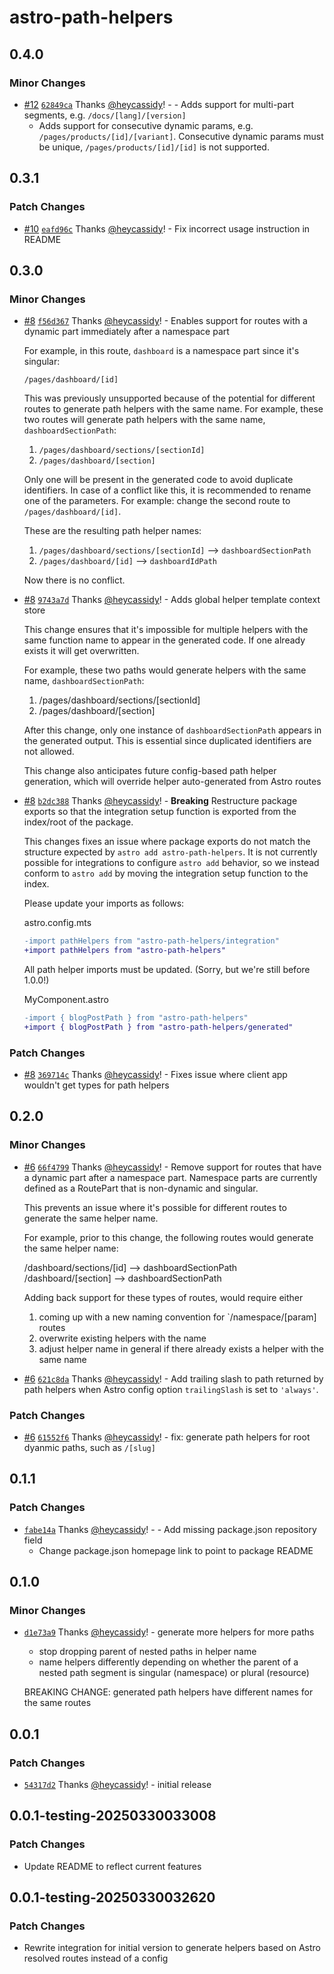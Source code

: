 # astro-path-helpers

## 0.4.0

### Minor Changes

- [#12](https://github.com/heycassidy/astro-path-helpers/pull/12) [`62849ca`](https://github.com/heycassidy/astro-path-helpers/commit/62849ca0ffb044b27de6c808fd736e1c86d62dfc) Thanks [@heycassidy](https://github.com/heycassidy)! - - Adds support for multi-part segments, e.g. `/docs/[lang]/[version]`
  - Adds support for consecutive dynamic params, e.g. `/pages/products/[id]/[variant]`. Consecutive dynamic params must be unique, `/pages/products/[id]/[id]` is not supported.

## 0.3.1

### Patch Changes

- [#10](https://github.com/heycassidy/astro-path-helpers/pull/10) [`eafd96c`](https://github.com/heycassidy/astro-path-helpers/commit/eafd96c62211f0b4119740a7d04ed5500de1ee5d) Thanks [@heycassidy](https://github.com/heycassidy)! - Fix incorrect usage instruction in README

## 0.3.0

### Minor Changes

- [#8](https://github.com/heycassidy/astro-path-helpers/pull/8) [`f56d367`](https://github.com/heycassidy/astro-path-helpers/commit/f56d3671b418e303070c8eafe8c69a8feba8a468) Thanks [@heycassidy](https://github.com/heycassidy)! - Enables support for routes with a dynamic part immediately after a namespace part

  For example, in this route, `dashboard` is a namespace part since it's singular:

  `/pages/dashboard/[id]`

  This was previously unsupported because of the potential for different routes to generate path helpers with the same name.
  For example, these two routes will generate path helpers with the same name, `dashboardSectionPath`:

  1. `/pages/dashboard/sections/[sectionId]`
  2. `/pages/dashboard/[section]`

  Only one will be present in the generated code to avoid duplicate identifiers. In case of a conflict like this, it is recommended to rename one of the parameters. For example: change the second route to `/pages/dashboard/[id]`.

  These are the resulting path helper names:

  1. `/pages/dashboard/sections/[sectionId]` --> `dashboardSectionPath`
  2. `/pages/dashboard/[id]` --> `dashboardIdPath`

  Now there is no conflict.

- [#8](https://github.com/heycassidy/astro-path-helpers/pull/8) [`9743a7d`](https://github.com/heycassidy/astro-path-helpers/commit/9743a7d43004d852575478d116884485b101405f) Thanks [@heycassidy](https://github.com/heycassidy)! - Adds global helper template context store

  This change ensures that it's impossible for multiple helpers with the same function name to appear in the generated code. If one already exists it will get overwritten.

  For example, these two paths would generate helpers with the same name, `dashboardSectionPath`:

  1. /pages/dashboard/sections/[sectionId]
  2. /pages/dashboard/[section]

  After this change, only one instance of `dashboardSectionPath` appears in the generated output. This is essential since duplicated identifiers are not allowed.

  This change also anticipates future config-based path helper generation, which will override helper auto-generated from Astro routes

- [#8](https://github.com/heycassidy/astro-path-helpers/pull/8) [`b2dc388`](https://github.com/heycassidy/astro-path-helpers/commit/b2dc388924df029f575f2ce90082f58b8ff01517) Thanks [@heycassidy](https://github.com/heycassidy)! - **Breaking** Restructure package exports so that the integration setup function is exported from the index/root of the package.

  This changes fixes an issue where package exports do not match the structure expected by `astro add astro-path-helpers`. It is not currently possible for integrations to configure `astro add` behavior, so we instead conform to `astro add` by moving the integration setup function to the index.

  Please update your imports as follows:

  astro.config.mts

  ```diff
  -import pathHelpers from "astro-path-helpers/integration"
  +import pathHelpers from "astro-path-helpers"
  ```

  All path helper imports must be updated. (Sorry, but we're still before 1.0.0!)

  MyComponent.astro

  ```diff
  -import { blogPostPath } from "astro-path-helpers"
  +import { blogPostPath } from "astro-path-helpers/generated"
  ```

### Patch Changes

- [#8](https://github.com/heycassidy/astro-path-helpers/pull/8) [`369714c`](https://github.com/heycassidy/astro-path-helpers/commit/369714cd7465bf8f8452c70587b644da3319846d) Thanks [@heycassidy](https://github.com/heycassidy)! - Fixes issue where client app wouldn't get types for path helpers

## 0.2.0

### Minor Changes

- [#6](https://github.com/heycassidy/astro-path-helpers/pull/6) [`66f4799`](https://github.com/heycassidy/astro-path-helpers/commit/66f4799de7849de09f0a838bd06ccf97f14c07e8) Thanks [@heycassidy](https://github.com/heycassidy)! - Remove support for routes that have a dynamic part after a namespace part.
  Namespace parts are currently defined as a RoutePart that is non-dynamic and singular.

  This prevents an issue where it's possible for different routes to generate the same helper name.

  For example, prior to this change, the following routes would generate the same helper name:

  /dashboard/sections/[id] --> dashboardSectionPath
  /dashboard/[section] --> dashboardSectionPath

  Adding back support for these types of routes, would require either

  1. coming up with a new naming convention for `/namespace/[param] routes
  2. overwrite existing helpers with the name
  3. adjust helper name in general if there already exists a helper with the same name

- [#6](https://github.com/heycassidy/astro-path-helpers/pull/6) [`621c8da`](https://github.com/heycassidy/astro-path-helpers/commit/621c8da80b871649251a7cdcc9209c78db6ee169) Thanks [@heycassidy](https://github.com/heycassidy)! - Add trailing slash to path returned by path helpers when Astro config option `trailingSlash` is set to `'always'`.

### Patch Changes

- [#6](https://github.com/heycassidy/astro-path-helpers/pull/6) [`61552f6`](https://github.com/heycassidy/astro-path-helpers/commit/61552f62923235dc742f044afc74c54444e331bb) Thanks [@heycassidy](https://github.com/heycassidy)! - fix: generate path helpers for root dyanmic paths, such as `/[slug]`

## 0.1.1

### Patch Changes

- [`fabe14a`](https://github.com/heycassidy/astro-path-helpers/commit/fabe14a65fc6a57a607d4234bd06094a0bf07305) Thanks [@heycassidy](https://github.com/heycassidy)! - - Add missing package.json repository field
  - Change package.json homepage link to point to package README

## 0.1.0

### Minor Changes

- [`d1e73a9`](https://github.com/heycassidy/astro-path-helpers/commit/d1e73a999b01aaa9f406b7d513da3840aba80b4c) Thanks [@heycassidy](https://github.com/heycassidy)! - generate more helpers for more paths

  - stop dropping parent of nested paths
    in helper name
  - name helpers differently depending on whether the parent of a nested path segment is singular (namespace) or plural (resource)

  BREAKING CHANGE: generated path helpers have different names for the
  same routes

## 0.0.1

### Patch Changes

- [`54317d2`](https://github.com/heycassidy/astro-path-helpers/commit/54317d2d4134284a50a34df7581ccc7818ebe16e) Thanks [@heycassidy](https://github.com/heycassidy)! - initial release

## 0.0.1-testing-20250330033008

### Patch Changes

- Update README to reflect current features

## 0.0.1-testing-20250330032620

### Patch Changes

- Rewrite integration for initial version to generate helpers based on
  Astro resolved routes instead of a config
